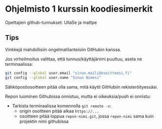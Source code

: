 # Ohjelmisto 1 kurssin koodiesimerkit

Opettajien github-tunnukset: UllaSe ja mattpe

## Tips

Vinkkejä mahdollisiin ongelmatilanteisiin GitHubin kanssa.

Jos virheilmoitus valittaa, että tunnus/käyttäjänimi puuttuu, aseta ne terminaalissa:

```sh
git config --global user.email "sinun.maili@osoitteesi.fi"
git config --global user.name "Sinun Nimesi"
```

Sähköpostiosoitteen pitää olla sama, mitä käytit GitHubiin rekisteröityessäsi.

Repon luominen Githubissa onnistuu, mutta ei oikeuksia/push ei onnistu: 

- Tarkista terminaalissa komennolla `git remote -v`:
  - origin osoitteen pitää alkaa `https://...`
  - osoitteen pitää loppua `repon-nimi.git`, jossa `repon-nimi` sama kuin projektin nimi githubissa

